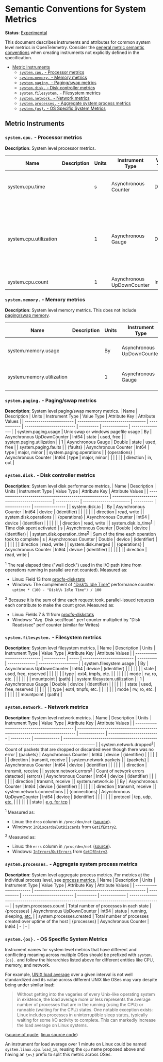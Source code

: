 # Semantic Conventions for System Metrics

**Status**: [Experimental](../../document-status.md)

This document describes instruments and attributes for common system level
metrics in OpenTelemetry. Consider the [general metric semantic
conventions](README.md#general-metric-semantic-conventions) when creating
instruments not explicitly defined in the specification.

<!-- Re-generate TOC with `markdown-toc --no-first-h1 -i` -->

<!-- toc -->

- [Metric Instruments](#metric-instruments)
  * [`system.cpu.` - Processor metrics](#systemcpu---processor-metrics)
  * [`system.memory.` - Memory metrics](#systemmemory---memory-metrics)
  * [`system.paging.` - Paging/swap metrics](#systempaging---pagingswap-metrics)
  * [`system.disk.` - Disk controller metrics](#systemdisk---disk-controller-metrics)
  * [`system.filesystem.` - Filesystem metrics](#systemfilesystem---filesystem-metrics)
  * [`system.network.` - Network metrics](#systemnetwork---network-metrics)
  * [`system.processes.` - Aggregate system process metrics](#systemprocesses---aggregate-system-process-metrics)
  * [`system.{os}.` - OS Specific System Metrics](#systemos---os-specific-system-metrics)

<!-- tocstop -->

## Metric Instruments

### `system.cpu.` - Processor metrics

**Description:** System level processor metrics.

| Name                   | Description | Units | Instrument Type      | Value Type | Attribute Key(s) | Attribute Values                    |
| ---------------------- | ----------- | ----- | ---------------------| ---------- | ---------------- | ----------------------------------- |
| system.cpu.time        |             | s     | Asynchronous Counter | Double     | state            | idle, user, system, interrupt, etc. |
|                        |             |       |                      |            | cpu              | CPU number [0..n-1]                 |
| system.cpu.utilization |             | 1     | Asynchronous Gauge   | Double     | state            | idle, user, system, interrupt, etc. |
|                        |             |       |                      |            | cpu              | CPU number (0..n)                   |
| system.cpu.count       |             | 1     | Asynchronous UpDownCounter | Int64 |                 |                                     |

### `system.memory.` - Memory metrics

**Description:** System level memory metrics. This does not include [paging/swap
memory](#systempaging---pagingswap-metrics).

| Name                      | Description | Units | Instrument Type   | Value Type | Attribute Key | Attribute Values         |
| ------------------------- | ----------- | ----- | ----------------- | ---------- | ------------- | ------------------------ |
| system.memory.usage       |             | By    | Asynchronous UpDownCounter | Int64      | state         | used, free, cached, etc. |
| system.memory.utilization |             | 1     | Asynchronous Gauge         | Double     | state         | used, free, cached, etc. |

### `system.paging.` - Paging/swap metrics

**Description:** System level paging/swap memory metrics.
| Name                      | Description                         | Units        | Instrument Type            | Value Type | Attribute Key | Attribute Values |
| ------------------------- | ----------------------------------- | ------------ | -------------------------- | ---------- | ------------- | ---------------- |
| system.paging.usage       | Unix swap or windows pagefile usage | By           | Asynchronous UpDownCounter | Int64      | state         | used, free       |
| system.paging.utilization |                                     | 1            | Asynchronous Gauge         | Double     | state         | used, free       |
| system.paging.faults      |                                     | {faults}     | Asynchronous Counter       | Int64      | type          | major, minor     |
| system.paging.operations  |                                     | {operations} | Asynchronous Counter       | Int64      | type          | major, minor     |
|                           |                                     |              |                            |            | direction     | in, out          |

### `system.disk.` - Disk controller metrics

**Description:** System level disk performance metrics.
| Name                                                      | Description                                     | Units        | Instrument Type          | Value Type | Attribute Key | Attribute Values |
| --------------------------------------------------------- | ----------------------------------------------- | ------------ | ------------------------ | ---------- | ------------- | ---------------- |
| system.disk.io<!--notlink-->                              |                                                 | By           | Asynchronous Counter     | Int64      | device        | (identifier)     |
|                                                           |                                                 |              |                          |            | direction     | read, write      |
| system.disk.operations                                    |                                                 | {operations} | Asynchronous Counter     | Int64      | device        | (identifier)     |
|                                                           |                                                 |              |                          |            | direction     | read, write      |
| system.disk.io_time<sup>[1](#io_time)</sup>               | Time disk spent activated                       | s            | Asynchronous Counter     | Double     | device        | (identifier)     |
| system.disk.operation_time<sup>[2](#operation_time)</sup> | Sum of the time each operation took to complete | s            | Asynchronous Counter     | Double     | device        | (identifier)     |
|                                                           |                                                 |              |                          |            | direction     | read, write      |
| system.disk.merged                                        |                                                 | {operations} | Asynchronous Counter     | Int64      | device        | (identifier)     |
|                                                           |                                                 |              |                          |            | direction     | read, write      |

<sup><a name="io_time">1</a></sup> The real elapsed time ("wall clock")
used in the I/O path (time from operations running in parallel are not
counted). Measured as:

- Linux: Field 13 from
[procfs-diskstats](https://www.kernel.org/doc/Documentation/ABI/testing/procfs-diskstats)
- Windows: The complement of ["Disk\% Idle
Time"](https://docs.microsoft.com/en-us/archive/blogs/askcore/windows-performance-monitor-disk-counters-explained#windows-performance-monitor-disk-counters-explained:~:text=%25%20Idle%20Time,Idle\)%20to%200%20(meaning%20always%20busy).)
performance counter: `uptime * (100 - "Disk\% Idle Time") / 100`

<sup><a name="operation_time">2</a></sup> Because it is the sum of time each
request took, parallel-issued requests each contribute to make the count
grow. Measured as:

- Linux: Fields 7 & 11 from
[procfs-diskstats](https://www.kernel.org/doc/Documentation/ABI/testing/procfs-diskstats)
- Windows: "Avg. Disk sec/Read" perf counter multiplied by "Disk Reads/sec"
perf counter (similar for Writes)

### `system.filesystem.` - Filesystem metrics

**Description:** System level filesystem metrics.
| Name                          | Description | Units | Instrument Type            | Value Type | Attribute Key  | Attribute Values     |
| ----------------------------- | ----------- | ----- | -------------------------- | ---------- | -------------- | -------------------- |
| system.filesystem.usage       |             | By    | Asynchronous UpDownCounter | Int64      | device         | (identifier)         |
|                               |             |       |                            |            | state          | used, free, reserved |
|                               |             |       |                            |            | type           | ext4, tmpfs, etc.    |
|                               |             |       |                            |            | mode           | rw, ro, etc.         |
|                               |             |       |                            |            | mountpoint     | (path)               |
| system.filesystem.utilization |             | 1     | Asynchronous Gauge         | Double     | device         | (identifier)         |
|                               |             |       |                            |            | state          | used, free, reserved |
|                               |             |       |                            |            | type           | ext4, tmpfs, etc.    |
|                               |             |       |                            |            | mode           | rw, ro, etc.         |
|                               |             |       |                            |            | mountpoint     | (path)               |

### `system.network.` - Network metrics

**Description:** System level network metrics.
| Name                                           | Description                                                                   | Units         | Instrument Type            | Value Type | Attribute Key | Attribute Values                                                                               |
| ---------------------------------------------- | ----------------------------------------------------------------------------- | ------------- | -------------------------- | ---------- | ------------- | ---------------------------------------------------------------------------------------------- |
| system.network.dropped<sup>[1](#dropped)</sup> | Count of packets that are dropped or discarded even though there was no error | {packets}     | Asynchronous Counter       | Int64      | device        | (identifier)                                                                                   |
|                                                |                                                                               |               |                            |            | direction     | transmit, receive                                                                              |
| system.network.packets                         |                                                                               | {packets}     | Asynchronous Counter       | Int64      | device        | (identifier)                                                                                   |
|                                                |                                                                               |               |                            |            | direction     | transmit, receive                                                                              |
| system.network.errors<sup>[2](#errors)</sup>   | Count of network errors detected                                              | {errors}      | Asynchronous Counter       | Int64      | device        | (identifier)                                                                                   |
|                                                |                                                                               |               |                            |            | direction     | transmit, receive                                                                              |
| system<!--notlink-->.network.io                |                                                                               | By            | Asynchronous Counter       | Int64      | device        | (identifier)                                                                                   |
|                                                |                                                                               |               |                            |            | direction     | transmit, receive                                                                              |
| system.network.connections                     |                                                                               | {connections} | Asynchronous UpDownCounter | Int64      | device        | (identifier)                                                                                   |
|                                                |                                                                               |               |                            |            | protocol      | tcp, udp, [etc.](https://en.wikipedia.org/wiki/Transport_layer#Protocols)                      |
|                                                |                                                                               |               |                            |            | state         | [e.g. for tcp](https://en.wikipedia.org/wiki/Transmission_Control_Protocol#Protocol_operation) |

<sup><a name="dropped">1</a></sup> Measured as:

- Linux: the `drop` column in `/proc/dev/net`
([source](https://web.archive.org/web/20180321091318/http://www.onlamp.com/pub/a/linux/2000/11/16/LinuxAdmin.html)).
- Windows:
[`InDiscards`/`OutDiscards`](https://docs.microsoft.com/en-us/windows/win32/api/netioapi/ns-netioapi-mib_if_row2)
from
[`GetIfEntry2`](https://docs.microsoft.com/en-us/windows/win32/api/netioapi/nf-netioapi-getifentry2).

<sup><a name="errors">2</a></sup> Measured as:

- Linux: the `errs` column in `/proc/dev/net`
([source](https://web.archive.org/web/20180321091318/http://www.onlamp.com/pub/a/linux/2000/11/16/LinuxAdmin.html)).
- Windows:
[`InErrors`/`OutErrors`](https://docs.microsoft.com/en-us/windows/win32/api/netioapi/ns-netioapi-mib_if_row2)
from
[`GetIfEntry2`](https://docs.microsoft.com/en-us/windows/win32/api/netioapi/nf-netioapi-getifentry2).

### `system.processes.` - Aggregate system process metrics

**Description:** System level aggregate process metrics. For metrics at the
individual process level, see [process metrics](process-metrics.md).
| Name                     | Description                                               | Units       | Instrument Type            | Value Type | Attribute Key | Attribute Values                                                                               |
| ------------------------ | --------------------------------------------------------- | ----------- | -------------------------- | ---------- | ------------- | ---------------------------------------------------------------------------------------------- |
| system.processes.count   | Total number of processes in each state                   | {processes} | Asynchronous UpDownCounter | Int64      | status        | running, sleeping, [etc.](https://man7.org/linux/man-pages/man1/ps.1.html#PROCESS_STATE_CODES) |
| system.processes.created | Total number of processes created over uptime of the host | {processes} | Asynchronous Counter       | Int64      | -             | -                                                                                              |

### `system.{os}.` - OS Specific System Metrics

Instrument names for system level metrics that have different and conflicting
meaning across multiple OSes should be prefixed with `system.{os}.` and
follow the hierarchies listed above for different entities like CPU, memory,
and network.

For example, [UNIX load
average](https://en.wikipedia.org/wiki/Load_(computing)) over a given
interval is not well standardized and its value across different UNIX like
OSes may vary despite being under similar load:

> Without getting into the vagaries of every Unix-like operating system in
existence, the load average more or less represents the average number of
processes that are in the running (using the CPU) or runnable (waiting for
the CPU) states. One notable exception exists: Linux includes processes in
uninterruptible sleep states, typically waiting for some I/O activity to
complete. This can markedly increase the load average on Linux systems.

([source of
quote](https://github.com/torvalds/linux/blob/e4cbce4d131753eca271d9d67f58c6377f27ad21/kernel/sched/loadavg.c#L11-L18),
[linux source
code](https://github.com/torvalds/linux/blob/e4cbce4d131753eca271d9d67f58c6377f27ad21/kernel/sched/loadavg.c#L11-L18))

An instrument for load average over 1 minute on Linux could be named
`system.linux.cpu.load_1m`, reusing the `cpu` name proposed above and having
an `{os}` prefix to split this metric across OSes.
